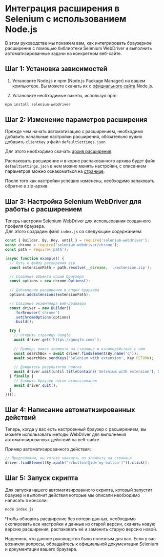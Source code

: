 ﻿---
sidebar_position: 5
---


# Интеграция расширения в Selenium с использованием Node.js

 В этом руководстве мы покажем вам, как интегрировать браузерное расширение с помощью библиотеки Selenium WebDriver и выполнить автоматизированные задачи на конкретном веб-сайте.

## Шаг 1: Установка зависимостей
1. Установите Node.js и npm (Node.js Package Manager) на вашем компьютере. Вы можете скачать их с [официального сайта](https://nodejs.org/) Node.js.

1. Установите необходимые пакеты, используя npm:

```bash
npm install selenium-webdriver
```
## Шаг 2: Изменение параметров расширения
Прежде чем начать автоматизацию с расширением, необходимо добавить начальные настройки расширения, обязательно нужно добавить `clientKey` в файл `defaultSettings.json`.

Для этого необходимо скачать [архив расширения](extension-main.md).

Распаковать расширение и в корне распакованного архива будет файл `defaultSettings.json` в нем можно менять настройки, с описанием параметров можно ознакомиться на [странице](ext-settings.md).

После того как настройки успешно изменены, необходимо запаковать обратно в zip-архив.

## Шаг 3: Настройка Selenium WebDriver для работы с расширением
Теперь настроим Selenium WebDriver для использования созданного профиля браузера.<br />
Для этого создадим файл `index.js` со следующим содержанием: 


```js
const { Builder, By, Key, until } = require('selenium-webdriver');
const chrome = require('selenium-webdriver/chrome');
const path = require('path');

(async function example() {
  // Путь к файлу расширения zip
  const extensionPath = path.resolve(__dirname, './extension.zip');

  // Создание объекта опций браузера
  const options = new chrome.Options();
  
  // Добавление расширения в опции браузера
  options.addExtensions(extensionPath);

  // Создание экземпляра веб-драйвера
  const driver = new Builder()
    .forBrowser('chrome')
    .setChromeOptions(options)
    .build();

  try {
    // Открыть страницу Google
    await driver.get('https://google.com/');
    
    // Пример: поиск элемента на странице и взаимодействие с ним
    const searchBox = await driver.findElement(By.name('q'));
    await searchBox.sendKeys('Selenium with extension', Key.RETURN);
    
    // Дождитесь результатов поиска
    await driver.wait(until.titleContains('Selenium with extension'), 5000);
  } finally {
    // Закрыть браузер после использования
    await driver.quit();
  }
})();
```

## Шаг 4: Написание автоматизированных действий
Теперь, когда у вас есть настроенный браузер с расширением, вы можете использовать методы WebDriver для выполнения автоматизированных действий на веб-сайте.

Пример автоматизированного действия:

```js
// Предположим, вы хотите кликнуть по элементу на странице
driver.findElement(By.xpath("//button[@id='my-button']")).click();
```

## Шаг 5: Запуск скрипта
Для запуска нашего автоматизированного скрипта, который запустит браузер и выполнит действия которые мы описали необходимо написать в консоли:

```bash
node index.js
```

Чтобы обновить расширение без потери данных, необходимо скопировать все настройки и данные из старой версии, скачать новую версию расширения, распаковать её и заменить старую версию новой. 

Надеемся, что данное руководство было полезным для вас. Если у вас возникли вопросы, обращайтесь к официальной документации Selenium и документации вашего браузера.
